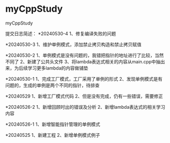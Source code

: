 # myCppStudy
myCppStudy

提交日志简述：
*20240530-4
1、修复编译失败的问题

*20240530-3
1、维护单例模式，添加禁止拷贝构造和禁止拷贝赋值

*20240530-2
1、单例模式是没有问题的，我错把指针的地址进行了比较，当然不同了
2、新建了公共头文件
3、将lambda表达式相关的内容从main.cpp中抽出来，为后续学习更多lambda的内容做铺垫

*20240530-1
1、完成工厂模式，工厂采用了单例的形式
2、发现单例模式是有问题的，生成的单例是两个不同的指针，待排查

*20240529
1、新增工厂模式代码
2、但是没有完成，仍有一些错误，需要修正

*20240526-2
1、新增回顾时出的错误及分析
2、新增lambda表达式的相关学习内容

*20240526-1
1、新增智能指针管理的单例模式

*20240525
1、新建工程
2、新增单例模式例子